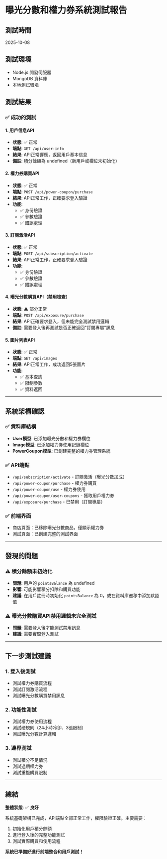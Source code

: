 # 曝光分數和權力券系統測試報告

## 測試時間
2025-10-08

## 測試環境
- Node.js 開發伺服器
- MongoDB 資料庫
- 本地測試環境

## 測試結果

### ✅ 成功的測試

#### 1. 用戶信息API
- **狀態**: ✅ 正常
- **端點**: `GET /api/user-info`
- **結果**: API正常響應，返回用戶基本信息
- **備註**: 積分餘額為 undefined（新用戶或欄位未初始化）

#### 2. 權力券購買API
- **狀態**: ✅ 正常
- **端點**: `POST /api/power-coupon/purchase`
- **結果**: API正常工作，正確要求登入驗證
- **功能**: 
  - ✅ 身份驗證
  - ✅ 參數驗證
  - ✅ 錯誤處理

#### 3. 訂閱激活API
- **狀態**: ✅ 正常
- **端點**: `POST /api/subscription/activate`
- **結果**: API正常工作，正確要求登入驗證
- **功能**: 
  - ✅ 身份驗證
  - ✅ 參數驗證
  - ✅ 錯誤處理

#### 4. 曝光分數購買API（禁用檢查）
- **狀態**: ⚠️ 部分正常
- **端點**: `POST /api/exposure/purchase`
- **結果**: API正確要求登入，但未能完全測試禁用邏輯
- **備註**: 需要登入後再測試是否正確返回"訂閱專屬"訊息

#### 5. 圖片列表API
- **狀態**: ✅ 正常
- **端點**: `GET /api/images`
- **結果**: API正常工作，成功返回5張圖片
- **功能**: 
  - ✅ 基本查詢
  - ✅ 限制參數
  - ✅ 資料返回

---

## 系統架構確認

### ✅ 資料庫結構
- **User模型**: 已添加曝光分數和權力券欄位
- **Image模型**: 已添加權力券使用記錄欄位
- **PowerCoupon模型**: 已創建完整的權力券管理系統

### ✅ API端點
- `/api/subscription/activate` - 訂閱激活（曝光分數加成）
- `/api/power-coupon/purchase` - 權力券購買
- `/api/power-coupon/use` - 權力券使用
- `/api/power-coupon/user-coupons` - 獲取用戶權力券
- `/api/exposure/purchase` - 已禁用（訂閱專屬）

### ✅ 前端界面
- 商店頁面：已移除曝光分數商品，僅顯示權力券
- 測試頁面：已創建完整的測試界面

---

## 發現的問題

### ⚠️ 積分餘額未初始化
- **問題**: 用戶的 `pointsBalance` 為 undefined
- **影響**: 可能影響積分扣除和購買功能
- **建議**: 在用戶註冊時初始化 `pointsBalance` 為 0，或在資料庫遷移中添加默認值

### ⚠️ 曝光分數購買API禁用邏輯未完全測試
- **問題**: 需要登入後才能測試禁用訊息
- **建議**: 需要實際登入測試

---

## 下一步測試建議

### 1. 登入後測試
- 測試權力券購買流程
- 測試訂閱激活流程
- 測試曝光分數購買禁用訊息

### 2. 功能性測試
- 測試權力券使用流程
- 測試硬規則（24小時冷卻、3張限制）
- 測試曝光分數計算邏輯

### 3. 邊界測試
- 測試積分不足情況
- 測試過期權力券
- 測試重複購買限制

---

## 總結

**整體狀態**: ✅ **良好**

系統基礎架構已完成，API端點全部正常工作，權限驗證正確。主要需要：
1. 初始化用戶積分餘額
2. 進行登入後的完整功能測試
3. 測試實際購買和使用流程

**系統已準備好進行前端整合和用戶測試！**



